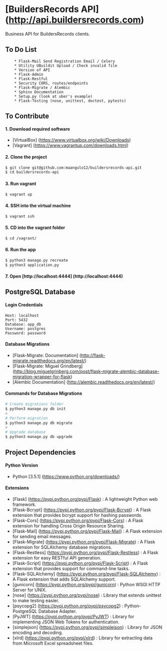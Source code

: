 # [BuildersRecords API] (http://api.buildersrecords.com)

Business API for BuildersRecords clients.

## To Do List
```
    * Flask-Mail Send Registration Email / Celery
    * Utility UBuildit Upload / Check invalid file
    * Version of API
    * Flask-Admin
    * Flask-Restful
    * Security CORS, routes/endpoints
    * Flask-Migrate / Alembic
    * Sphinx Documentation
    * Setup.py (look at uber's example)
    * Flask-Testing (nose, unittest, doctest, pytests)
```

## To Contribute

#### 1. Download required software

+ [VirtualBox] (https://www.virtualbox.org/wiki/Downloads)
+ [Vagrant] (https://www.vagrantup.com/downloads.html)

#### 2. Clone the project
>
```bash
$ git clone git@github.com:maangulo12/buildersrecords-api.git
$ cd buildersrecords-api
```

#### 3. Run vagrant
>
```bash
$ vagrant up    
```

#### 4. SSH into the virtual machine
>
```bash
$ vagrant ssh
```

#### 5. CD into the vagrant folder
>
```bash
$ cd /vagrant/
```

#### 6. Run the app
>
```bash
$ python3 manage.py recreate
$ python3 application.py    
```

#### 7. Open [http://localhost:4444] (http://localhost:4444)

## PostgreSQL Database

#### Login Credentials
```
Host: localhost
Port: 5432
Database: app_db
Username: postgres
Password: password
```

#### Database Migrations
+ [Flask-Migrate: Documentation]
    (http://flask-migrate.readthedocs.org/en/latest/)
+ [Flask-Migrate: Miguel Grindberg]
    (http://blog.miguelgrinberg.com/post/flask-migrate-alembic-database-migration-wrapper-for-flask)
+ [Alembic Documentation]
    (http://alembic.readthedocs.org/en/latest/)

#### Commands for Database Migrations
>
```bash
# Create migrations folder
$ python3 manage.py db init
>
# Perform migration
$ python3 manage.py db migrate
>
# Upgrade database
$ python3 manage.py db upgrade
```

## Project Dependencies

#### Python Version
+ Python [3.5.1] (https://www.python.org/downloads/)

#### Extensions
+ [Flask] (https://pypi.python.org/pypi/Flask) : A lightweight Python web framework.
+ [Flask-Bcrypt] (https://pypi.python.org/pypi/Flask-Bcrypt) : A Flask extension that provides bcrypt support for hashing passwords.
+ [Flask-Cors] (https://pypi.python.org/pypi/Flask-Cors) : A Flask extension for handling Cross Origin Resource Sharing.
+ [Flask-Mail] (https://pypi.python.org/pypi/Flask-Mail) : A Flask extension for sending email messages.
+ [Flask-Migrate] (https://pypi.python.org/pypi/Flask-Migrate) : A Flask extension for SQLAlchemy database migrations.
+ [Flask-Restless] (https://pypi.python.org/pypi/Flask-Restless) : A Flask extension for easy RESTful API generation.
+ [Flask-Script] (https://pypi.python.org/pypi/Flask-Script) : A Flask extension that provides support for command-line tasks.
+ [Flask-SQLAlchemy] (https://pypi.python.org/pypi/Flask-SQLAlchemy) : A Flask extension that adds SQLAlchemy support.
+ [gunicorn] (https://pypi.python.org/pypi/gunicorn) : Python WSGI HTTP Server for UNIX.
+ [nose] (https://pypi.python.org/pypi/nose) : Library that extends unittest to make testing easier.
+ [psycopg2] (https://pypi.python.org/pypi/psycopg2) : Python-PostgreSQL Database Adapter.
+ [PyJWT] (https://pypi.python.org/pypi/PyJWT) : Library for implementing JSON Web Tokens for authentication.
+ [simplejson] (https://pypi.python.org/pypi/simplejson) : Library for JSON encoding and decoding.
+ [xlrd] (https://pypi.python.org/pypi/xlrd) : Library for extracting data from Microsoft Excel spreadsheet files.
